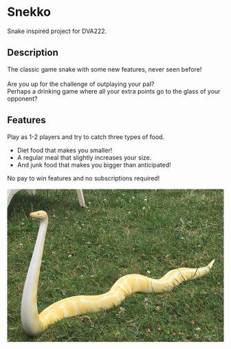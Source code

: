 # Snekko
Snake inspired project for DVA222.

## Description
The classic game snake with some new features, never seen before! <br><br>
Are you up for the challenge of outplaying your pal?<br>
Perhaps a drinking game where all your extra points go to the glass of your opponent?

## Features
Play as 1-2 players and try to catch three types of food.
* Diet food that makes you smaller!
* A regular meal that slightly increases your size.
* And junk food that makes you bigger than anticipated! </br>

No pay to win features and no subscriptions required! </br></br>
<img src="snek.png"></img>
